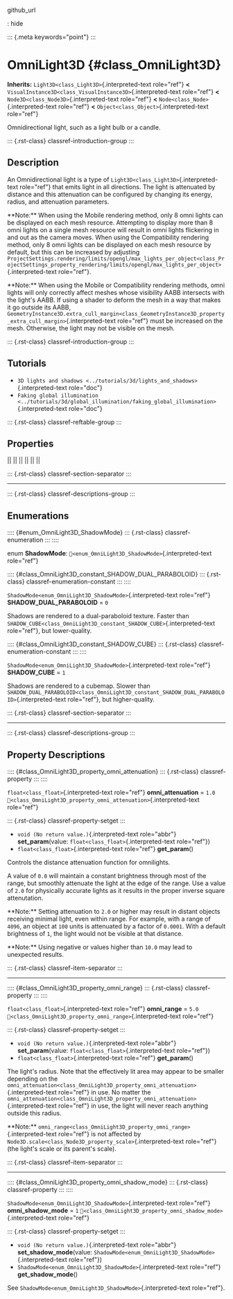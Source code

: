 github_url

:   hide

::: {.meta keywords="point"}
:::

# OmniLight3D {#class_OmniLight3D}

**Inherits:** `Light3D<class_Light3D>`{.interpreted-text role="ref"}
**\<** `VisualInstance3D<class_VisualInstance3D>`{.interpreted-text
role="ref"} **\<** `Node3D<class_Node3D>`{.interpreted-text role="ref"}
**\<** `Node<class_Node>`{.interpreted-text role="ref"} **\<**
`Object<class_Object>`{.interpreted-text role="ref"}

Omnidirectional light, such as a light bulb or a candle.

::: {.rst-class}
classref-introduction-group
:::

## Description

An Omnidirectional light is a type of
`Light3D<class_Light3D>`{.interpreted-text role="ref"} that emits light
in all directions. The light is attenuated by distance and this
attenuation can be configured by changing its energy, radius, and
attenuation parameters.

\*\*Note:\*\* When using the Mobile rendering method, only 8 omni lights
can be displayed on each mesh resource. Attempting to display more than
8 omni lights on a single mesh resource will result in omni lights
flickering in and out as the camera moves. When using the Compatibility
rendering method, only 8 omni lights can be displayed on each mesh
resource by default, but this can be increased by adjusting
`ProjectSettings.rendering/limits/opengl/max_lights_per_object<class_ProjectSettings_property_rendering/limits/opengl/max_lights_per_object>`{.interpreted-text
role="ref"}.

\*\*Note:\*\* When using the Mobile or Compatibility rendering methods,
omni lights will only correctly affect meshes whose visibility AABB
intersects with the light\'s AABB. If using a shader to deform the mesh
in a way that makes it go outside its AABB,
`GeometryInstance3D.extra_cull_margin<class_GeometryInstance3D_property_extra_cull_margin>`{.interpreted-text
role="ref"} must be increased on the mesh. Otherwise, the light may not
be visible on the mesh.

::: {.rst-class}
classref-introduction-group
:::

## Tutorials

- `3D lights and shadows <../tutorials/3d/lights_and_shadows>`{.interpreted-text
  role="doc"}
- `Faking global illumination <../tutorials/3d/global_illumination/faking_global_illumination>`{.interpreted-text
  role="doc"}

::: {.rst-class}
classref-reftable-group
:::

## Properties

||
||
||
||
||
||

::: {.rst-class}
classref-section-separator
:::

------------------------------------------------------------------------

::: {.rst-class}
classref-descriptions-group
:::

## Enumerations

:::: {#enum_OmniLight3D_ShadowMode}
::: {.rst-class}
classref-enumeration
:::
::::

enum **ShadowMode**: `🔗<enum_OmniLight3D_ShadowMode>`{.interpreted-text
role="ref"}

:::: {#class_OmniLight3D_constant_SHADOW_DUAL_PARABOLOID}
::: {.rst-class}
classref-enumeration-constant
:::
::::

`ShadowMode<enum_OmniLight3D_ShadowMode>`{.interpreted-text role="ref"}
**SHADOW_DUAL_PARABOLOID** = `0`

Shadows are rendered to a dual-paraboloid texture. Faster than
`SHADOW_CUBE<class_OmniLight3D_constant_SHADOW_CUBE>`{.interpreted-text
role="ref"}, but lower-quality.

:::: {#class_OmniLight3D_constant_SHADOW_CUBE}
::: {.rst-class}
classref-enumeration-constant
:::
::::

`ShadowMode<enum_OmniLight3D_ShadowMode>`{.interpreted-text role="ref"}
**SHADOW_CUBE** = `1`

Shadows are rendered to a cubemap. Slower than
`SHADOW_DUAL_PARABOLOID<class_OmniLight3D_constant_SHADOW_DUAL_PARABOLOID>`{.interpreted-text
role="ref"}, but higher-quality.

::: {.rst-class}
classref-section-separator
:::

------------------------------------------------------------------------

::: {.rst-class}
classref-descriptions-group
:::

## Property Descriptions

:::: {#class_OmniLight3D_property_omni_attenuation}
::: {.rst-class}
classref-property
:::
::::

`float<class_float>`{.interpreted-text role="ref"} **omni_attenuation**
= `1.0`
`🔗<class_OmniLight3D_property_omni_attenuation>`{.interpreted-text
role="ref"}

::: {.rst-class}
classref-property-setget
:::

- `void (No return value.)`{.interpreted-text role="abbr"}
  **set_param**(value: `float<class_float>`{.interpreted-text
  role="ref"})
- `float<class_float>`{.interpreted-text role="ref"} **get_param**()

Controls the distance attenuation function for omnilights.

A value of `0.0` will maintain a constant brightness through most of the
range, but smoothly attenuate the light at the edge of the range. Use a
value of `2.0` for physically accurate lights as it results in the
proper inverse square attenutation.

\*\*Note:\*\* Setting attenuation to `2.0` or higher may result in
distant objects receiving minimal light, even within range. For example,
with a range of `4096`, an object at `100` units is attenuated by a
factor of `0.0001`. With a default brightness of `1`, the light would
not be visible at that distance.

\*\*Note:\*\* Using negative or values higher than `10.0` may lead to
unexpected results.

::: {.rst-class}
classref-item-separator
:::

------------------------------------------------------------------------

:::: {#class_OmniLight3D_property_omni_range}
::: {.rst-class}
classref-property
:::
::::

`float<class_float>`{.interpreted-text role="ref"} **omni_range** =
`5.0` `🔗<class_OmniLight3D_property_omni_range>`{.interpreted-text
role="ref"}

::: {.rst-class}
classref-property-setget
:::

- `void (No return value.)`{.interpreted-text role="abbr"}
  **set_param**(value: `float<class_float>`{.interpreted-text
  role="ref"})
- `float<class_float>`{.interpreted-text role="ref"} **get_param**()

The light\'s radius. Note that the effectively lit area may appear to be
smaller depending on the
`omni_attenuation<class_OmniLight3D_property_omni_attenuation>`{.interpreted-text
role="ref"} in use. No matter the
`omni_attenuation<class_OmniLight3D_property_omni_attenuation>`{.interpreted-text
role="ref"} in use, the light will never reach anything outside this
radius.

\*\*Note:\*\*
`omni_range<class_OmniLight3D_property_omni_range>`{.interpreted-text
role="ref"} is not affected by
`Node3D.scale<class_Node3D_property_scale>`{.interpreted-text
role="ref"} (the light\'s scale or its parent\'s scale).

::: {.rst-class}
classref-item-separator
:::

------------------------------------------------------------------------

:::: {#class_OmniLight3D_property_omni_shadow_mode}
::: {.rst-class}
classref-property
:::
::::

`ShadowMode<enum_OmniLight3D_ShadowMode>`{.interpreted-text role="ref"}
**omni_shadow_mode** = `1`
`🔗<class_OmniLight3D_property_omni_shadow_mode>`{.interpreted-text
role="ref"}

::: {.rst-class}
classref-property-setget
:::

- `void (No return value.)`{.interpreted-text role="abbr"}
  **set_shadow_mode**(value:
  `ShadowMode<enum_OmniLight3D_ShadowMode>`{.interpreted-text
  role="ref"})
- `ShadowMode<enum_OmniLight3D_ShadowMode>`{.interpreted-text
  role="ref"} **get_shadow_mode**()

See `ShadowMode<enum_OmniLight3D_ShadowMode>`{.interpreted-text
role="ref"}.
